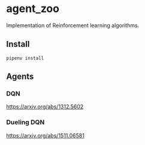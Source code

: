 # agent_zoo

Implementation of Reinforcement learning algorithms.

## Install

```
pipenv install
```

## Agents

### DQN

https://arxiv.org/abs/1312.5602

### Dueling DQN

https://arxiv.org/abs/1511.06581